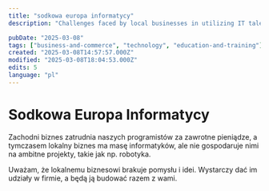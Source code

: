 ```yaml
---
title: "sodkowa europa informatycy"
description: "Challenges faced by local businesses in utilizing IT talent effectively and suggestions for improvement"

pubDate: "2025-03-08"
tags: ["business-and-commerce", "technology", "education-and-training"]
created: "2025-03-08T14:57:57.000Z"
modified: "2025-03-08T18:04:53.000Z"
edits: 5
language: "pl"
---
```


# Sodkowa Europa Informatycy

Zachodni biznes zatrudnia naszych programistów za zawrotne pieniądze, a tymczasem lokalny biznes ma masę informatyków, ale nie gospodaruje nimi na ambitne projekty, takie jak np. robotyka.

Uważam, że lokalnemu biznesowi brakuje pomysłu i idei. Wystarczy dać im udziały w firmie, a będą ją budować razem z wami.